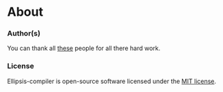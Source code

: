 <h1>About</h1>

### Author(s)
You can thank all [these][contributors] people for all there hard work.

### License
Ellipsis-compiler is open-source software licensed under the [MIT license][mit-license].

[contributors]: https://github.com/ellipsis/ellipsis-compiler/graphs/contributors
[mit-license]:  http://opensource.org/licenses/MIT
